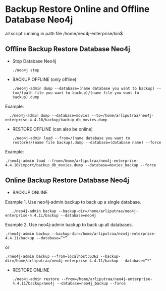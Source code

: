 # Backup Restore Online and Offline Database Neo4j

all script running in path file /home/neo4j-enterprise/bin$

## Offline Backup Restore Database Neo4j

* Stop Database Neo4j 

      ./neo4j stop 

* BACKUP OFFLINE (only offline)

      ./neo4j-admin dump --database=(name database you want to backup) --to=/(path file you want to backup)/(name file you want to backup).dump
      
Example:

      ./neo4j-admin dump --database=movies --to=/home/arliputraa/neo4j-enterprise-4.4.10/backup/backup_db_movies.dump
      
* RESTORE OFFLINE (can also be online)


      ./neo4j-admin load --from=/(name database you want to restore)/(name file backup).dump --database=(database name) --force
     
Example:

    ./neo4j-admin load --from=/home/arliputraa/neo4j-enterprise-4.4.10/import/backup_db_movies.dump --database=movies_backup --force


## Online Backup Restore Database Neo4j

* BACKUP ONLINE

Example 1. Use neo4j-admin backup to back up a single database.

       ./neo4j-admin backup --backup-dir=/home/arliputraa/neo4j-enterprise-4.4.11/backup --database=neo4j
      
Example 2. Use neo4j-admin backup to back up all databases.

    ./neo4j-admin backup --backup-dir=/home/arliputraa/neo4j-enterprise-4.4.11/backup --database=”*” 
    
or
    
    ./neo4j-admin backup --from=localhost:6362 --backup-dir=/home/arliputraa/neo4j-enterprise-4.4.11/backup --database=”*” 
      
* RESTORE ONLINE

      ./neo4j-admin restore --from=/home/arliputraa/neo4j-enterprise-4.4.11/backup/neo4j --database=neo4j_backup --force




